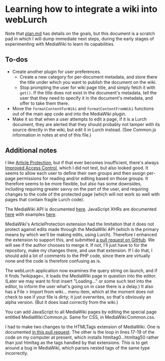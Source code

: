 
# Learning how to integrate a wiki into webLurch

Note that [plan.md](plan.md) has details on the goals, but this document is
a scratch pad in which I will dump immediate next steps, during the early
stages of experimenting with MediaWiki to learn its capabilities.

## To-dos

 * Create another plugin for user preferences.
   * Create a new category for per-document metadata, and store there the
     title under which you want to publish the document on the wiki.
   * Stop prompting the user for wiki page title, and simply fetch it with
     `get()`.  If the title does not exist in the document's metadata, tell
     the user that they need to specify it in the document's metadata, and
     offer to take them there.
 * Move the `formatContentForWiki` and `formatContentFromWiki` functions
   out of the main app code and into the MediaWiki plugin.
 * Make it so that when a user attempts to edit a page, if it is a Lurch
   document, they are alerted that they should probably not tamper with
   its source directly in the wiki, but edit it in Lurch instead.  (See
   Common.js information in notes at end of this file.)

## Additional notes

I like [Article Protection](
https://www.mediawiki.org/wiki/Extension:ArticleProtection), but if that
ever becomes insufficient, there's always [Improved Access Control](
https://www.mediawiki.org/wiki/Extension:Improved_Access_Control), which I
did not test, but also looked good.  It seems to allow each user to define
their own groups and then assign per-page permissions for reading and/or
editing based on those groups.  It therefore seems to be more flexible, but
also has some downsides, including requiring greater savvy on the part of
the user, and requiring changes to the code of the protected page (which
will not work so well with pages that contain fragile Lurch code).

The MediaWiki API is documented
[here](https://www.mediawiki.org/wiki/API:Main_page).
JavaScript XHRs are documented
[here](https://developer.mozilla.org/en-US/docs/Web/API/XMLHttpRequest)
with examples
[here](https://developer.mozilla.org/en-US/docs/Web/API/XMLHttpRequest/Using_XMLHttpRequest).

MediaWiki's ArticleProtection extension had the limitation that it does not
protect against edits made through the MediaWiki API (which is the primary
means by which we'll be making edits, using Lurch).  Therefore I enhanced
the extension to support this, and submitted [a pull request on GitHub](
https://github.com/nischayn22/ArticleProtection/issues/1).  We will see if
the author chooses to merge it.  If not, I'll just have to for the
repository, make my changes there, and use that extension.  If I do that, I
should add a lot of comments to the PHP code, since there are virtually none
and the code is therefore confusing as is.

The webLurch application now examines the query string on launch, and if it
finds ?wikipage=<anything>, it loads the MediaWiki page in question into the
editor.  (Later we may want to first insert "Loading..." or some such text
into the editor, to inform the user what's going on in case there is a
delay.)  It also has a File > Import from wiki... menu item, which at the
moment does not check to see if your file is dirty; it just overwrites, so
that's obviously an alpha version.  (But it does load correctly from the
wiki.)

You can add JavaScript to all MediaWiki pages by editing the special page
entitled MediaWiki:Common.js.  Same for CSS, in MediaWiki:Common.css.

I had to make two changes to the HTMLTags extension of MediaWiki.  One is
documented [in this pull
request](https://github.com/wikimedia/mediawiki-extensions-HTMLTags/pull/1).
The other is the loop in lines 17-19 of the code on my computer at present,
which installs htmltag0...htmltag50 rather than just htmltag as the tags
handled by that extensions.  This is to get around a bug in MediaWiki, which
parses nested tags of the same type incorrectly.
